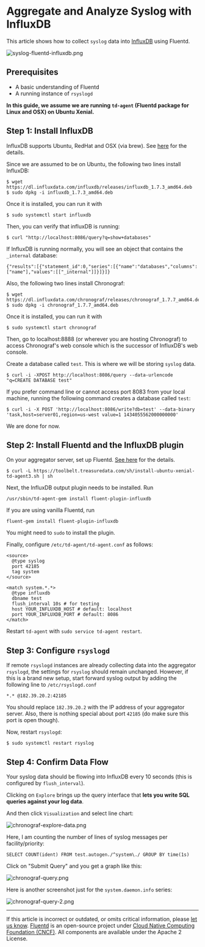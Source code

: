# Aggregate and Analyze Syslog with InfluxDB

This article shows how to collect `syslog` data into
[InfluxDB](http://github.com/influxdb/influxdb) using Fluentd.

![syslog-fluentd-influxdb.png](/images/syslog-fluentd-influxdb.png)


## Prerequisites

- A basic understanding of Fluentd
- A running instance of `rsyslogd`

**In this guide, we assume we are running `td-agent` (Fluentd package for
Linux and OSX) on Ubuntu Xenial.**


## Step 1: Install InfluxDB

InfluxDB supports Ubuntu, RedHat and OSX (via brew). See
[here](http://influxdb.com/download/) for the details.

Since we are assumed to be on Ubuntu, the following two lines install
InfluxDB:

    $ wget https://dl.influxdata.com/influxdb/releases/influxdb_1.7.3_amd64.deb
    $ sudo dpkg -i influxdb_1.7.3_amd64.deb

Once it is installed, you can run it with

    $ sudo systemctl start influxdb

Then, you can verify that influxDB is running:

    $ curl "http://localhost:8086/query?q=show+databases"

If InfluxDB is running normally, you will see an object that contains
the `_internal` database:

```
{"results":[{"statement_id":0,"series":[{"name":"databases","columns":["name"],"values":[["_internal"]]}]}]}
```

Also, the following two lines install Chronograf:

```
$ wget https://dl.influxdata.com/chronograf/releases/chronograf_1.7.7_amd64.deb
$ sudo dpkg -i chronograf_1.7.7_amd64.deb
```

Once it is installed, you can run it with

```
$ sudo systemctl start chronograf
```

Then, go to localhost:8888 (or wherever you are hosting Chronograf) to
access Chronograf's web console which is the successor of InfluxDB's web
console.

Create a database called `test`. This is where we will be storing `syslog`
data.

```
$ curl -i -XPOST http://localhost:8086/query --data-urlencode "q=CREATE DATABASE test"
```

If you prefer command line or cannot access port 8083 from your local
machine, running the following command creates a database called `test`:

```
$ curl -i -X POST 'http://localhost:8086/write?db=test' --data-binary 'task,host=server01,region=us-west value=1 1434055562000000000'
```

We are done for now.


## Step 2: Install Fluentd and the InfluxDB plugin

On your aggregator server, set up Fluentd.
[See here](https://www.fluentd.org/download) for the details.

```
$ curl -L https://toolbelt.treasuredata.com/sh/install-ubuntu-xenial-td-agent3.sh | sh
```

Next, the InfluxDB output plugin needs to be installed. Run

```
/usr/sbin/td-agent-gem install fluent-plugin-influxdb
```

If you are using vanilla Fluentd, run

```
fluent-gem install fluent-plugin-influxdb
```

You might need to `sudo` to install the plugin.

Finally, configure `/etc/td-agent/td-agent.conf` as follows:

```
<source>
  @type syslog
  port 42185
  tag system
</source>

<match system.*.*>
  @type influxdb
  dbname test
  flush_interval 10s # for testing
  host YOUR_INFLUXDB_HOST # default: localhost
  port YOUR_INFLUXDB_PORT # default: 8086
</match>
```

Restart `td-agent` with `sudo service td-agent restart`.


## Step 3: Configure `rsyslogd`

If remote `rsyslogd` instances are already collecting data into the
aggregator `rsyslogd`, the settings for `rsyslog` should remain unchanged.
However, if this is a brand new setup, start forward syslog output by
adding the following line to `/etc/rsyslogd.conf`

```
*.* @182.39.20.2:42185
```

You should replace `182.39.20.2` with the IP address of your aggregator
server. Also, there is nothing special about port `42185` (do make sure
this port is open though).

Now, restart `rsyslogd`:

```
$ sudo systemctl restart rsyslog
```


## Step 4: Confirm Data Flow

Your syslog data should be flowing into InfluxDB every 10 seconds (this
is configured by `flush_interval`).

Clicking on `Explore` brings up the query interface that **lets you
write SQL queries against your log data**.

And then click `Visualization` and select line chart:

![chronograf-explore-data.png](/images/chronograf-explore-data.png)

Here, I am counting the number of lines of syslog messages per facility/priority:

```
SELECT COUNT(ident) FROM test.autogen./^system\./ GROUP BY time(1s)
```

Click on "Submit Query" and you get a graph like this:

![chronograf-query.png](/images/chronograf-query.png)

Here is another screenshot just for the `system.daemon.info` series:

![chronograf-query-2.png](/images/chronograf-query-2.png)


------------------------------------------------------------------------

If this article is incorrect or outdated, or omits critical information, please
[let us know](https://github.com/fluent/fluentd-docs-gitbook/issues?state=open).
[Fluentd](http://www.fluentd.org/) is an open-source project under
[Cloud Native Computing Foundation (CNCF)](https://cncf.io/). All components are
available under the Apache 2 License.
